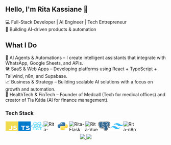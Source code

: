 ## Hello, I'm Rita Kassiane 🚀
💻 Full-Stack Developer | AI Engineer | Tech Entrepreneur <br>
🌱 Building AI-driven products & automation
<br>
## What I Do
🧠 AI Agents & Automations – I create intelligent assistants that integrate with WhatsApp, Google Sheets, and APIs.<br>
🛠 SaaS & Web Apps – Developing platforms using React + TypeScript + Tailwind, n8n, and Supabase.<br>
📈 Business & Strategy – Building scalable AI solutions with a focus on growth and automation.<br>
🏥 HealthTech & FinTech – Founder of Medcall (Tech for medical offices) and creator of Tia Kátia (AI for finance management).<br>

### Tech Stack
<div style="display: flex; flex-wrap: wrap;"> <img align="center" alt="Rita-Js" height="30" width="40" src="https://raw.githubusercontent.com/devicons/devicon/master/icons/javascript/javascript-plain.svg"> <img align="center" alt="Rita-Ts" height="30" width="40" src="https://raw.githubusercontent.com/devicons/devicon/master/icons/typescript/typescript-original.svg"> <img align="center" alt="Rita-React" height="30" width="40" src="https://raw.githubusercontent.com/devicons/devicon/master/icons/react/react-original.svg"> <img align="center" alt="Rita-Node" height="30" width="40" src="https://cdn.jsdelivr.net/gh/devicons/devicon/icons/nodejs/nodejs-original.svg"> <img align="center" alt="Rita-Python" height="30" width="40" src="https://raw.githubusercontent.com/devicons/devicon/master/icons/python/python-original.svg"> <img align="center" alt="Rita-Flask" height="40" width="50" src="https://cdn.jsdelivr.net/gh/devicons/devicon/icons/flask/flask-original-wordmark.svg" /> <img align="center" alt="Rita-Vue" height="30" width="40" src="https://cdn.jsdelivr.net/gh/devicons/devicon/icons/vuejs/vuejs-original.svg" /> <img align="center" alt="Rita-Postgres" height="30" width="40" src="https://raw.githubusercontent.com/devicons/devicon/master/icons/postgresql/postgresql-original.svg"> <img align="center" alt="Rita-Tailwind" height="30" width="40" src="https://raw.githubusercontent.com/devicons/devicon/master/icons/tailwindcss/tailwindcss-plain.svg"> <img align="center" alt="Rita-n8n" height="30" width="40" src="https://n8n.io/img/favicon/favicon.ico"> </div>
<div align="center"> <a href="https://github.com/ritakassiane"> <img height="180em" src="https://github-readme-stats.vercel.app/api?username=ritakassiane&show_icons=true&theme=dracula&include_all_commits=true&count_private=true"/> <img height="180em" src="https://github-readme-stats.vercel.app/api/top-langs/?username=ritakassiane&layout=compact&langs_count=7&theme=dracula"/> </div>
